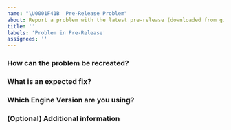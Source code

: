 ```yaml
---
name: "\U0001F41B  Pre-Release Problem"
about: Report a problem with the latest pre-release (downloaded from github.com)
title: ''
labels: 'Problem in Pre-Release'
assignees: ''
---
```


### How can the problem be recreated?
<!-- What list of steps can we take to see the problem, please be specific -->



### What is an expected fix?
<!-- So we are all on the same page, what would a fix look like? -->



### Which Engine Version are you using? 



<!-- 
   The engine version can be found on the top left of the TripleA launch 
   screen.

   The prerelease changes often, we need the version you are using to
   match up line numbers and to know which version to use to reproduce
   the problem.
-->


### (Optional) Additional information


<!-- 
  Place here any additional information, screenshots, and a save game, 
  it really helps.

  To zip and attach a save game:
    - save games will be in your home folder > triplea > saved games
    - find the save game file ending with '.tsvg'
    - use a 'zip' program like winzip (file compression,
      example: https://www.wikihow.com/Make-a-Zip-File)
    - drag and drop the zip file into this window
-->

